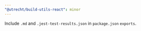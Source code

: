 ```yaml
---
"@utrecht/build-utils-react": minor
---
```


Include `.md` and `.jest-test-results.json` in `package.json` `exports`.
